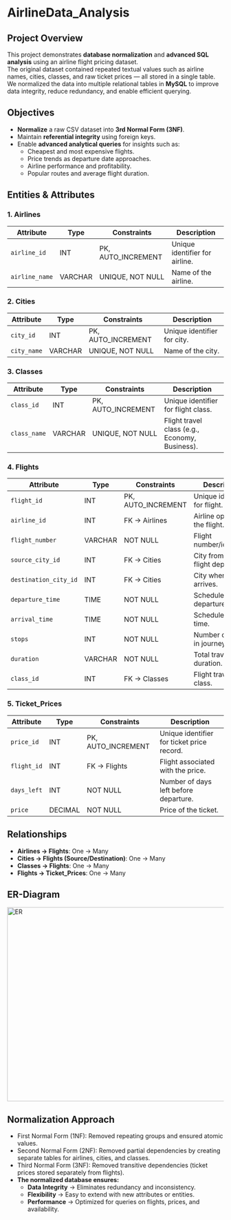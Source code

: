 # AirlineData_Analysis
## Project Overview
This project demonstrates **database normalization** and **advanced SQL analysis** using an airline flight pricing dataset.  
The original dataset contained repeated textual values such as airline names, cities, classes, and raw ticket prices — all stored in a single table.  
We normalized the data into multiple relational tables in **MySQL** to improve data integrity, reduce redundancy, and enable efficient querying.

## Objectives
- **Normalize** a raw CSV dataset into **3rd Normal Form (3NF)**.
- Maintain **referential integrity** using foreign keys.
- Enable **advanced analytical queries** for insights such as:
  - Cheapest and most expensive flights.
  - Price trends as departure date approaches.
  - Airline performance and profitability.
  - Popular routes and average flight duration.
 

## Entities & Attributes

### 1. Airlines
| Attribute      | Type     | Constraints       | Description                     |
|----------------|----------|-------------------|-----------------------------------|
| `airline_id`   | INT      | PK, AUTO_INCREMENT| Unique identifier for airline.   |
| `airline_name` | VARCHAR  | UNIQUE, NOT NULL  | Name of the airline.             |



### 2. Cities
| Attribute     | Type     | Constraints       | Description                      |
|---------------|----------|-------------------|------------------------------------|
| `city_id`     | INT      | PK, AUTO_INCREMENT| Unique identifier for city.       |
| `city_name`   | VARCHAR  | UNIQUE, NOT NULL  | Name of the city.                 |



### 3. Classes
| Attribute     | Type     | Constraints       | Description                       |
|---------------|----------|-------------------|-------------------------------------|
| `class_id`    | INT      | PK, AUTO_INCREMENT| Unique identifier for flight class.|
| `class_name`  | VARCHAR  | UNIQUE, NOT NULL  | Flight travel class (e.g., Economy, Business). |



### 4. Flights
| Attribute          | Type     | Constraints       | Description                                |
|--------------------|----------|-------------------|---------------------------------------------|
| `flight_id`        | INT      | PK, AUTO_INCREMENT| Unique identifier for flight.              |
| `airline_id`       | INT      | FK → Airlines     | Airline operating the flight.              |
| `flight_number`    | VARCHAR  | NOT NULL          | Flight number/identifier.                  |
| `source_city_id`   | INT      | FK → Cities       | City from where flight departs.            |
| `destination_city_id` | INT   | FK → Cities       | City where flight arrives.                  |
| `departure_time`   | TIME     | NOT NULL          | Scheduled departure time.                   |
| `arrival_time`     | TIME     | NOT NULL          | Scheduled arrival time.                     |
| `stops`            | INT      | NOT NULL          | Number of stops in journey.                 |
| `duration`         | VARCHAR  | NOT NULL          | Total travel duration.                      |
| `class_id`         | INT      | FK → Classes      | Flight travel class.                        |



### 5. Ticket_Prices
| Attribute    | Type     | Constraints       | Description                                   |
|--------------|----------|-------------------|-----------------------------------------------|
| `price_id`   | INT      | PK, AUTO_INCREMENT| Unique identifier for ticket price record.   |
| `flight_id`  | INT      | FK → Flights      | Flight associated with the price.            |
| `days_left`  | INT      | NOT NULL          | Number of days left before departure.        |
| `price`      | DECIMAL  | NOT NULL          | Price of the ticket.                         |



## Relationships
- **Airlines → Flights**: One → Many
- **Cities → Flights (Source/Destination)**: One → Many
- **Classes → Flights**: One → Many
- **Flights → Ticket_Prices**: One → Many

## ER-Diagram
<img width="707" height="451" alt="ER" src="https://github.com/user-attachments/assets/b0d62940-380b-476f-bd3e-b44ce32064e2" />

## Normalization Approach
- First Normal Form (1NF): Removed repeating groups and ensured atomic values.
- Second Normal Form (2NF): Removed partial dependencies by creating separate tables for airlines, cities, and classes.
- Third Normal Form (3NF): Removed transitive dependencies (ticket prices stored separately from flights).
- **The normalized database ensures:**
  - **Data Integrity** → Eliminates redundancy and inconsistency.
  - **Flexibility** → Easy to extend with new attributes or entities.
  - **Performance** → Optimized for queries on flights, prices, and availability.

